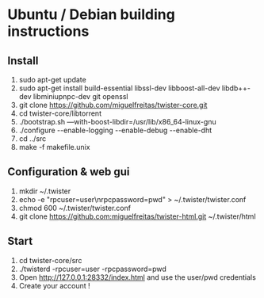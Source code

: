 # Ubuntu / Debian building instructions

## Install

1. sudo apt-get update
1. sudo apt-get install build-essential libssl-dev libboost-all-dev libdb++-dev libminiupnpc-dev git openssl
1. git clone https://github.com/miguelfreitas/twister-core.git
1. cd twister-core/libtorrent
1. ./bootstrap.sh —with-boost-libdir=/usr/lib/x86_64-linux-gnu
1. ./configure --enable-logging --enable-debug --enable-dht
1. cd ../src
1. make -f makefile.unix

## Configuration & web gui

1. mkdir ~/.twister
1. echo -e "rpcuser=user\nrpcpassword=pwd" > ~/.twister/twister.conf
1. chmod 600 ~/.twister/twister.conf
1. git clone https://github.com:miguelfreitas/twister-html.git ~/.twister/html

## Start

1. cd twister-core/src
1. ./twisterd -rpcuser=user -rpcpassword=pwd
1. Open http://127.0.0.1:28332/index.html and use the user/pwd credentials
1. Create your account !
